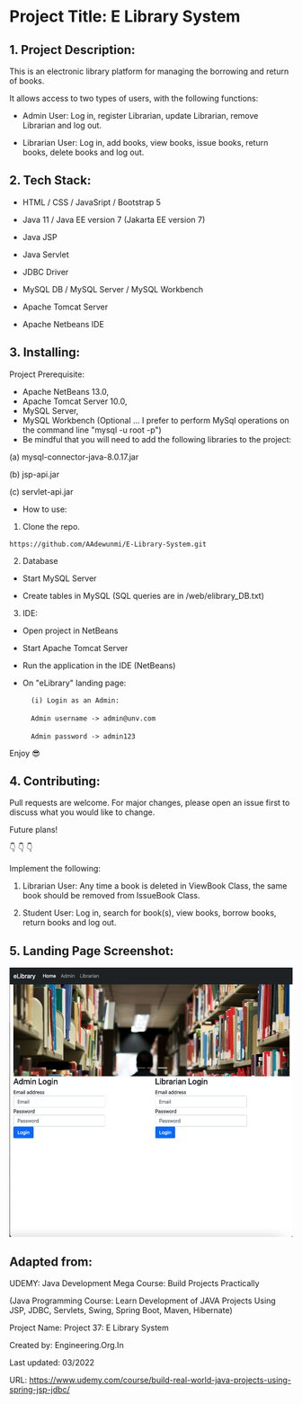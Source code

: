 # Project Title: E Library System 

## 1. Project Description: 

This is an electronic library platform for managing the borrowing and return of books. 

It allows access to two types of users, with the following functions:

- Admin User: Log in, register Librarian, update Librarian, remove Librarian and log out.

- Librarian User: Log in, add books, view books, issue books, return books, delete books and log out.


## 2. Tech Stack:

- HTML / CSS / JavaSript / Bootstrap 5

- Java 11 / Java EE version 7 (Jakarta EE version 7)

- Java JSP

- Java Servlet

- JDBC Driver

- MySQL DB / MySQL Server / MySQL Workbench

- Apache Tomcat Server

- Apache Netbeans IDE


## 3. Installing:

Project Prerequisite: 
- Apache NetBeans 13.0, 
- Apache Tomcat Server 10.0, 
- MySQL Server, 
- MySQL Workbench (Optional ... I prefer to perform MySql operations on the command line "mysql -u root -p")
- Be mindful that you will need to add the following libraries to the project:

(a) mysql-connector-java-8.0.17.jar

(b) jsp-api.jar

(c) servlet-api.jar

- How to use:

1. Clone the repo.

```
https://github.com/AAdewunmi/E-Library-System.git
```

2. Database

- Start MySQL Server

- Create tables in MySQL (SQL queries are in /web/elibrary_DB.txt)

3. IDE:

- Open project in NetBeans

- Start Apache Tomcat Server

- Run the application in the IDE (NetBeans)

- On "eLibrary" landing page:

        (i) Login as an Admin:
        
        Admin username -> admin@unv.com
        
        Admin password -> admin123
        
Enjoy 😎

## 4. Contributing:

Pull requests are welcome. For major changes, please open an issue first to discuss what you would like to change.

Future plans!

👇 👇 👇

Implement the following: 

1. Librarian User: Any time a book is deleted in ViewBook Class, the same book should be removed from IssueBook Class.

2. Student User:  Log in, search for book(s), view books, borrow books, return books and log out.


## 5. Landing Page Screenshot:

![Image description](web/images/landingpage.png)

## Adapted from:

UDEMY: Java Development Mega Course: Build Projects Practically

(Java Programming Course: Learn Development of JAVA Projects Using JSP, JDBC, Servlets, Swing, Spring Boot, Maven, Hibernate)

Project Name: Project 37: E Library System

Created by: Engineering.Org.In

Last updated: 03/2022

URL: https://www.udemy.com/course/build-real-world-java-projects-using-spring-jsp-jdbc/
